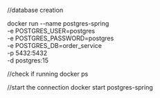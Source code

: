 //database creation

docker run --name postgres-spring \
-e POSTGRES_USER=postgres \
-e POSTGRES_PASSWORD=postgres \
-e POSTGRES_DB=order_service \
-p 5432:5432 \
-d postgres:15


//check if running
docker ps

//start the connection 
docker start postgres-spring
